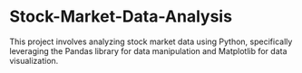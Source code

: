 # Stock-Market-Data-Analysis
This project involves analyzing stock market data using Python, specifically leveraging the Pandas library for data manipulation and Matplotlib for data visualization. 

